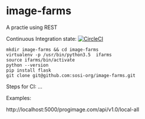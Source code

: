 # image-farms
A practie using REST

Continuous Integration state:
[![CircleCI](https://circleci.com/gh/sosi-org/image-farms.svg?style=svg)](https://circleci.com/gh/sosi-org/image-farms)

```
mkdir image-farms && cd image-farms
virtualenv -p /usr/bin/python3.5  ifarms
source ifarms/bin/activate
python --version
pip install flask
git clone git@github.com:sosi-org/image-farms.git
```

Steps for CI:
...

Examples:

http://localhost:5000/progimage.com/api/v1.0/local-all
